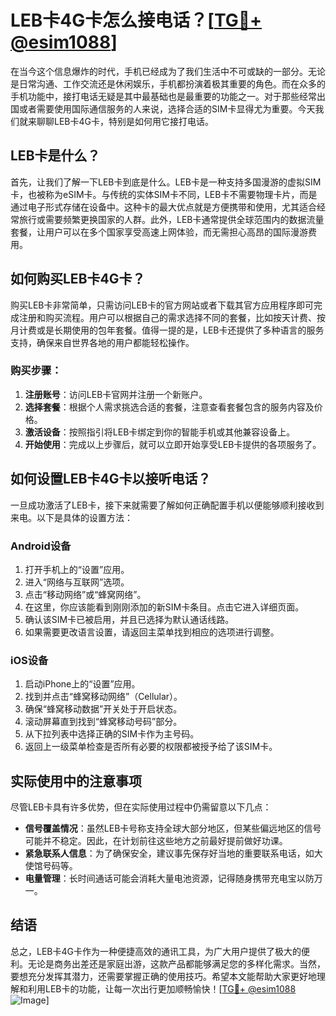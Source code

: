 # LEB卡4G卡怎么接电话？[[TG💪+ @esim1088](https://t.me/s/esim1088)]

在当今这个信息爆炸的时代，手机已经成为了我们生活中不可或缺的一部分。无论是日常沟通、工作交流还是休闲娱乐，手机都扮演着极其重要的角色。而在众多的手机功能中，接打电话无疑是其中最基础也是最重要的功能之一。对于那些经常出国或者需要使用国际通信服务的人来说，选择合适的SIM卡显得尤为重要。今天我们就来聊聊LEB卡4G卡，特别是如何用它接打电话。

## LEB卡是什么？

首先，让我们了解一下LEB卡到底是什么。LEB卡是一种支持多国漫游的虚拟SIM卡，也被称为eSIM卡。与传统的实体SIM卡不同，LEB卡不需要物理卡片，而是通过电子形式存储在设备中。这种卡的最大优点就是方便携带和使用，尤其适合经常旅行或需要频繁更换国家的人群。此外，LEB卡通常提供全球范围内的数据流量套餐，让用户可以在多个国家享受高速上网体验，而无需担心高昂的国际漫游费用。

## 如何购买LEB卡4G卡？

购买LEB卡非常简单，只需访问LEB卡的官方网站或者下载其官方应用程序即可完成注册和购买流程。用户可以根据自己的需求选择不同的套餐，比如按天计费、按月计费或是长期使用的包年套餐。值得一提的是，LEB卡还提供了多种语言的服务支持，确保来自世界各地的用户都能轻松操作。

### 购买步骤：

1. **注册账号**：访问LEB卡官网并注册一个新账户。
2. **选择套餐**：根据个人需求挑选合适的套餐，注意查看套餐包含的服务内容及价格。
3. **激活设备**：按照指引将LEB卡绑定到你的智能手机或其他兼容设备上。
4. **开始使用**：完成以上步骤后，就可以立即开始享受LEB卡提供的各项服务了。

## 如何设置LEB卡4G卡以接听电话？

一旦成功激活了LEB卡，接下来就需要了解如何正确配置手机以便能够顺利接收到来电。以下是具体的设置方法：

### Android设备

1. 打开手机上的“设置”应用。
2. 进入“网络与互联网”选项。
3. 点击“移动网络”或“蜂窝网络”。
4. 在这里，你应该能看到刚刚添加的新SIM卡条目。点击它进入详细页面。
5. 确认该SIM卡已被启用，并且已选择为默认通话线路。
6. 如果需要更改语言设置，请返回主菜单找到相应的选项进行调整。

### iOS设备

1. 启动iPhone上的“设置”应用。
2. 找到并点击“蜂窝移动网络”（Cellular）。
3. 确保“蜂窝移动数据”开关处于开启状态。
4. 滚动屏幕直到找到“蜂窝移动号码”部分。
5. 从下拉列表中选择正确的SIM卡作为主号码。
6. 返回上一级菜单检查是否所有必要的权限都被授予给了该SIM卡。

## 实际使用中的注意事项

尽管LEB卡具有许多优势，但在实际使用过程中仍需留意以下几点：

- **信号覆盖情况**：虽然LEB卡号称支持全球大部分地区，但某些偏远地区的信号可能并不稳定。因此，在计划前往这些地方之前最好提前做好功课。
- **紧急联系人信息**：为了确保安全，建议事先保存好当地的重要联系电话，如大使馆号码等。
- **电量管理**：长时间通话可能会消耗大量电池资源，记得随身携带充电宝以防万一。

## 结语

总之，LEB卡4G卡作为一种便捷高效的通讯工具，为广大用户提供了极大的便利。无论是商务出差还是家庭出游，这款产品都能够满足您的多样化需求。当然，要想充分发挥其潜力，还需要掌握正确的使用技巧。希望本文能帮助大家更好地理解和利用LEB卡的功能，让每一次出行更加顺畅愉快！[[TG💪+ @esim1088](https://t.me/s/esim1088) ![Image](https://i.postimg.cc/4NQfJmqS/Snipaste-2025-05-13-00-14-12.png)]